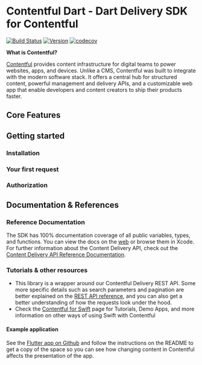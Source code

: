 # Contentful Dart - Dart Delivery SDK for Contentful

[![Build Status](https://travis-ci.org/data-hfg/contentful.dart.svg?branch=develop)](https://travis-ci.org/data-hfg/contentful.dart)
[![Version](https://img.shields.io/badge/version-0.0.1-blue.svg)](https://github.com/data-hfg/contentful.dart)
[![codecov](https://codecov.io/gh/data-hfg/contentful.dart/branch/develop/graph/badge.svg)](https://codecov.io/gh/data-hfg/contentful.dart)

**What is Contentful?**

[Contentful](https://www.contentful.com/) provides content infrastructure for digital teams to power websites, apps, and devices. Unlike a CMS, Contentful was built to integrate with the modern software stack. It offers a central hub for structured content, powerful management and delivery APIs, and a customizable web app that enable developers and content creators to ship their products faster.

## Core Features

## Getting started

### Installation

### Your first request

### Authorization

## Documentation & References

### Reference Documentation

The SDK has 100% documentation coverage of all public variables, types, and functions. You can view the docs on the [web](https://contentful.github.io/contentful.swift/docs/index.html) or browse them in Xcode. For further information about the Content Delivery API, check out the [Content Delivery API Reference Documentation](https://www.contentful.com/developers/documentation/content-delivery-api/).

### Tutorials & other resources

* This library is a wrapper around our Contentful Delivery REST API. Some more specific details such as search parameters and pagination are better explained on the [REST API reference](https://www.contentful.com/developers/docs/references/content-delivery-api/), and you can also get a better understanding of how the requests look under the hood.
* Check the [Contentful for Swift](https://www.contentful.com/developers/docs/ios/tutorials/) page for Tutorials, Demo Apps, and more information on other ways of using Swift with Contentful


#### Example application

See the [Flutter app on Github](https://github.com/data-hfg/contentful.dart/tree/develop/examples/flutter_example) and follow the instructions on the README to get a copy of the space so you can see how changing content in Contentful affects the presentation of the app.